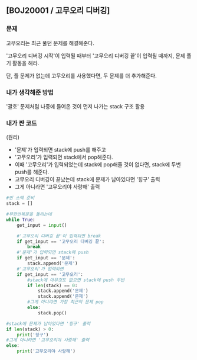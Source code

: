 ## [BOJ20001 / 고무오리 디버깅]

### 문제

고무오리는 최근 풀던 문제를 해결해준다.

'고무오리 디버깅 시작'이 입력될 때부터 '고무오리 디버깅 끝'이 입력될 때까지, 문제 풀기 활동을 해라.

단, 풀 문제가 없는데 고무오리를 사용했다면, 두 문제를 더 추가해준다.



### 내가 생각해준 방법

'괄호' 문제처럼 나중에 들어온 것이 먼저 나가는 stack 구조 활용



### 내가 짠 코드

(원리)

- '문제'가 입력되면 stack에 push를 해주고
- '고무오리'가 입력되면 stack에서 pop해준다.
- 이때 '고무오리'가 입력되었는데 stack에 pop해줄 것이 없다면, stack에 두번 push를 해준다.
- 고무오리 디버깅이 끝났는데 stack에 문제가 남아있다면 '힝구' 출력
- 그게 아니라면 '고무오리야 사랑해' 출력

```python
#빈 스택 준비
stack = []

#무한반복문을 돌리는데
while True:
    get_input = input()

    #'고무오리 디버깅 끝'이 입력되면 break
    if get_input == '고무오리 디버깅 끝':
        break
    #'문제'가 입력되면 stack에 push
    if get_input == '문제':
        stack.append('문제')
    #'고무오리'가 입력되면
    if get_input == '고무오리':
        #stack에 아무것도 없으면 stack에 push 두번
        if len(stack) == 0:
            stack.append('문제')
            stack.append('문제')
        #그게 아니랴면 가장 최근의 문제 pop
        else:
            stack.pop()

#stack에 문제가 남아있다면 '힝구' 출력
if len(stack) > 0:
    print('힝구')
#그게 아니라면 '고무오리야 사랑해' 출력
else:
    print('고무오리야 사랑해')
```

